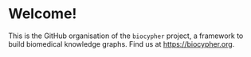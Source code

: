 # Welcome!
This is the GitHub organisation of the `biocypher` project, a framework to build biomedical knowledge graphs. Find us at https://biocypher.org.
